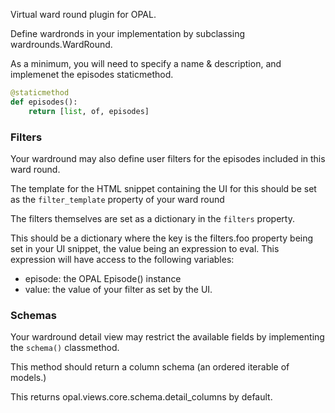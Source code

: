 Virtual ward round plugin for OPAL.

Define wardronds in your implementation by subclassing wardrounds.WardRound.

As a minimum, you will need to specify a name & description, and implemenet the episodes 
staticmethod.

```python
@staticmethod
def episodes():
    return [list, of, episodes]
```

### Filters

Your wardround may also define user filters for the episodes included in this ward round. 

The template for the HTML snippet containing the UI for this should be set as the `filter_template` property
of your ward round

The filters themselves are set as a dictionary in the `filters` property. 

This should be a dictionary where the key is the filters.foo property being set in your UI snippet,
the value being an expression to eval. This expression will have access to the following variables: 

 - episode: the OPAL Episode() instance
 - value: the value of your filter as set by the UI.


### Schemas

Your wardround detail view may restrict the available fields by implementing the `schema()` classmethod.

This method should return a column schema (an ordered iterable of models.)

This returns opal.views.core.schema.detail_columns by default. 
